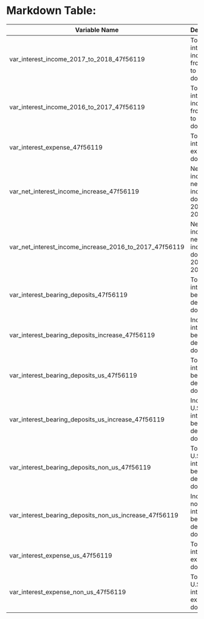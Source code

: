 
# Markdown Table:
| Variable Name                                      | Description                                                                 |
|----------------------------------------------------|-----------------------------------------------------------------------------|
| var_interest_income_2017_to_2018_47f56119          | Total interest income from 2017 to 2018 in dollars                           |
| var_interest_income_2016_to_2017_47f56119          | Total interest income from 2016 to 2017 in dollars                           |
| var_interest_expense_47f56119                      | Total interest expense in dollars                                            |
| var_net_interest_income_increase_47f56119          | Net increase in net interest income in dollars from 2017 to 2018             |
| var_net_interest_income_increase_2016_to_2017_47f56119 | Net increase in net interest income in dollars from 2016 to 2017             |
| var_interest_bearing_deposits_47f56119             | Total interest-bearing deposits in dollars                                   |
| var_interest_bearing_deposits_increase_47f56119    | Increase in interest-bearing deposits in dollars                             |
| var_interest_bearing_deposits_us_47f56119          | Total U.S. interest-bearing deposits in dollars                              |
| var_interest_bearing_deposits_us_increase_47f56119 | Increase in U.S. interest-bearing deposits in dollars                        |
| var_interest_bearing_deposits_non_us_47f56119      | Total non-U.S. interest-bearing deposits in dollars                          |
| var_interest_bearing_deposits_non_us_increase_47f56119 | Increase in non-U.S. interest-bearing deposits in dollars                   |
| var_interest_expense_us_47f56119                   | Total U.S. interest expense in dollars                                       |
| var_interest_expense_non_us_47f56119               | Total non-U.S. interest expense in dollars                                   |
